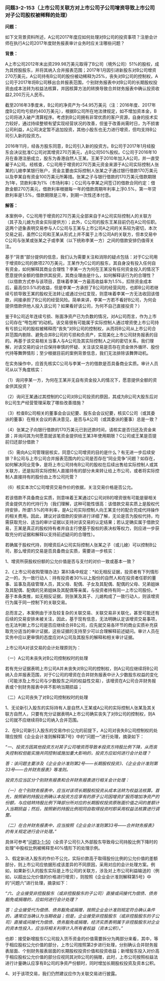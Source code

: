 ### 问题3-2-153（上市公司关联方对上市公司子公司增资导致上市公司对子公司股权被稀释的处理）

**问题：**

如下文背景资料所述，A公司2017年度应如何处理对B公司的投资事项？注册会计师在执行A公司2017年度财务报表审计业务时应关注哪些问题？

**背景：**

A上市公司2012年末出资299.98万美元取得了B公司（境外公司）51%的股权，成为其控股股东，并将其纳入合并报表范围；2017年1月因引进新股东对B公司增资270万美元，A公司持有B公司的股份被动稀释为25%，丧失对B公司的控制权，A公司于2017年将B公司移出合并报表范围，个别财务报表中对B公司的长期股权投资由成本法转为权益法核算，并因核算方法的转换导致合并财务报表中确认投资收益2,200万元人民币。

截至2016年3季度末，B公司的净资产为-54.95万美元（注：2016年度、2017年度B公司均亏损约400万美元），根据B公司所在地法律规定，如不增加资本金，B公司将进入破产清算程序。考虑到B公司拥有非常优质的客户资源，自身的技术实力较好，通过持续整顿有望实现经营状况的改善，但鉴于改善尚需时日，为不损害公司利益，A公司决定暂不追加投资，其他小股东也无力进行增资，但均支持B公司引入新的投资方。

2016年11月，经各方股东同意，B公司引入新的投资方。B公司于2017年1月经股东会决议批准C公司对其增资270万美元，占B公司50%股权。C公司于2016年10月在香港注册成立，股东为香港自然人王某。王某于2010年加入A公司，并一直受雇于A公司。经核查，C公司用于增资的270万美元资金来源于A公司实际控制人张某的儿媳李某银行账户，资金主要由实际控制人张某之子通过银行借款170万美元以及李某自有资金100万美元所筹措。张某之子与银行借款的170万美元借款期限为1年，贷款利率为1%（市场利率）；C公司与李某之间签订的借款合同约定：借款金额270万美元，借款利率根据每一年的借款周期年利率上浮0.5%，第一年贷款利率是1.5%，借款期限是三年，到期一次性还本付息。

**解答：**

本案例中，C公司用于增资的270万美元全部来自于A公司实际控制人的关联方（其子及儿媳为资金实际提供方）；此外，C公司的股东王某目前仍在A公司任职。这两个迹象表明交易参与人C公司与王某与上市公司A之间的关系较为密切，本次交易之前，虽然C公司和王某从形式上并不属于上市公司A的关联方，但本交易中C公司与张某或张某之子或李某（以下统称李某一方）之间的借款安排仍值得关注。

基于“背景”部分提供的信息，我们认为需要关注和消除的疑点包括：对于C公司用于增资B公司的款项270万美元，王某作为C公司的股东，其自身没有投入任何自有资金，如何解释其商业合理性？李某一方为何在王某没有任何资金投入的情况下愿意提供全额的借款供其投资，其商业理由是什么，如何解释该行为的合理性？（以借款方式参与该项目，意味着李某一方最高收益率为1.5%，扣除资金成本后，最高仅0.5%的收益，但是李某一方承担了B公司的经营风险，也即B公司若继续亏损导致王某的股权无法转让或通过分红变现，则意味着李某一方无法收回该借款，间接承担了B公司的经营风险。简单来讲，李某一方若不看好B公司，为何会提供借款供他人投入该公司？如果看好该公司，为何不自己直接投资？）

鉴于B公司近年连续亏损、账面净资产已为负数的情况，对A公司而言，作为上市公司存在“甩包袱”的动机。该交易很有可能属于实际控制人通过增资使上市公司持有亏损公司的股权被稀释而“丧失”对B公司的控制权，从而将B公司从上市公司合并范围内剔除、避免合并B公司的亏损和负资产，实现美化上市公司财务报表的目的。再基于该交易相关当事人与A公司及其实际控制人之间的密切关系，我们理解，对该交易的设计应保持审慎的怀疑、关注该交易是否存在资金体外循环、股份代持等舞弊情形；至少根据目前的案例背景信息，我们无法排除该舞弊动机。

在实务操作中，应首先核实C公司与李某一方的借款是否具备商业实质。审计人员可从以下角度核实：

（1）询问李某一方，为何在王某并无自有资金投入的情况下，愿意提供全额的资金供其投资？

（2）询问王某通过其控制的C公司对B公司投资的原因，其成为B公司大股东后对B公司生产经营管理采取了哪些改善措施？

（3）检查B公司相关的董事会会议纪要、股东会会议纪要，核实C公司（或其委派的董事）在相关会议的表决意见，是否与A公司（或其委派的董事）总是一致？

（4）张某之子向银行借款的170万美元已到还款时间，请核实是否归还及资金来源；并询问其为何愿意就该笔资金提供给王某3年使用期限？C公司或王某是否提前归还部分借款？

（5）需向A公司管理层核实，同意C公司增资的目的是什么？有无进一步后续安排？B公司与上市公司合并报表范围内的公司是否存在“同业竞争”问题？如存在，如何解决同业竞争，是将上市公司持有B公司的股权在后续出售给实际控制人或其关联方，还是拟将实际控制人直接持有的部分未来转让给上市公司，或者将实际控制人直接持有的股份由上市公司托管？

（6）核实本次C公司增资交易作价的依据，关注交易价格是否公允。

若该借款不具备商业实质，则意味着王某通过C公司对B的增资很有可能是替相关资金提供方的代持行为（我们理解，这种可能性很高：该借款交易实质上是股权代持安排，所谓1.5%的年利率，是A公司实际控制人向王某支付的配合完成代持操作的相关费用。因此，建议对该借款的安排进行详细了解，无论是否为股权代持，均需获取充分、适当的审计证据以支持对该交易的认定结果；若认定确实属于借款交易，王某是真正的股权持有者并自主行使基于股权的表决权等权力，则应进一步获取充分的证据和解释以支持前述疑问的合理性）。

若确属于股权代持，则增资后A公司实际控制人张某之子（或儿媳）可以控制B公司，那么增资的交易是否具备商业实质，需要进一步核实：

1、增资所获股权份额的公允价值是否与支付的对价一致或基本一致？

2、《上市公司收购管理办法》第83条中规定：*如无相反证据，投资者有下列情形之一的，为一致行动人：持有投资者30%以上股份的自然人和在投资者任职的董事、监事及高级管理人员，其父母、配偶、子女及其配偶、配偶的父母、兄弟姐妹及其配偶、配偶的兄弟姐妹及其配偶等亲属，与投资者持有同一上市公司股份。*基于本条类推，如无相反证据，则张某及其子、儿媳构成了一致行动人，则该增资行为属于同一控制下的关联交易。

总而言之，本案例由于涉及较复杂的关联交易、关联交易非关联化，甚至可能还有后续的交易安排未被关注，因此，基于现有信息，无法明确认定该增资交易事项，也无法判断上市公司是否应继续合并B公司，应先就交易各环节的商业实质补充获取充分适当的审计证据，这些证据的支持至少可以合理解释前述疑问。审计人员在实务中应以更审慎的态度应对A公司及其股东的解释和相关审计证据。

上市公司A对该交易的会计处理原则为：

（一）A公司未丧失对B公司控制权时的处理

若有充分证据表明上市公司A并未丧失对B公司的控制权，则A公司应继续将B公司纳入合并报表范围，对于C公司的增资在合并财务报表中计入少数股东权益的变化（可能涉及上市公司与少数股东之间的权益性交易），该增资在A公司合并财务报表或个别财务报表中并不影响当期损益；

（二）A公司丧失了对B公司控制权时的处理

1、无论新引入股东的实际持有人是自然人王某或A公司的实际控制人张某及其关联方自然人，只要有充分证据表明A上市公司确实丧失了对B公司的控制权，则A公司就不应继续将B公司纳入合并范围。

2、在B公司新引入股东的交易作价公允的前提下，A公司对丧失B公司控制权的处理应按照《企业会计准则解释第7号》中的“问题一”进行处理，摘录如下：

*“一、投资方因其他投资方对其子公司增资而导致本投资方持股比例下降，从而丧失控制权但能实施共同控制或施加重大影响的，投资方应如何进行会计处理？*

*答：该问题主要涉及《企业会计准则第2号——长期股权投资》、《企业会计准则第33号——合并财务报表》等准则。*

*投资方应当区分个别财务报表和合并财务报表进行相关会计处理：*

*（一）在个别财务报表中，应当对该项长期股权投资从成本法转为权益法核算。首先，按照新的持股比例确认本投资方应享有的原子公司因增资扩股而增加净资产的份额，与应结转持股比例下降部分所对应的长期股权投资原账面价值之间的差额计入当期损益；然后，按照新的持股比例视同自取得投资时即采用权益法核算进行调整。*

*（二）在合并财务报表中，应当按照《企业会计准则第33号——合并财务报表》的有关规定进行会计处理。”*

具体可参考“[问题3-1-50](#_Toc28563848)（全资子公司引入外部股东导致母公司持股比例下降时的处理”中股权比例被稀释至40%情形下的处理示例。

3、假定新进入股东的作价不公允，实际价款高于取得股份比例的公允价值的差额部分，则上市公司应依据形成该差异的不同原因，采用对应的会计处理方案。例如，如果新引入的股东实际是上市公司的关联方，涉及对上市公司利益输送的（例如，以超出公允价值的价格进行增资），则按照《企业会计准则解释第5号》中的“问题六”进行处理，摘录如下：

*“六、企业接受非控股股东（或非控股股东的子公司）直接或间接代为偿债、债务豁免或捐赠的，应如何进行会计处理？*

*答：企业接受代为偿债、债务豁免或捐赠，按照企业会计准则规定符合确认条件的，通常应当确认为当期收益；但是，企业接受非控股股东（或非控股股东的子公司）直接或间接代为偿债、债务豁免或捐赠，经济实质表明属于非控股股东对企业的资本性投入，应当将相关利得计入所有者权益（资本公积）。”*

也即：接受新增股东C公司投入货币资金的价值需要拆分为两部分来看，其中，等于相应股权公允价值的部分，上市公司按照第2步进行处理，分别确认合并财务报表层面、个别财务报表层面的长期股权投资价值和投资收益；新增股东投入对价高于相应股权公允价值的部分应视同其对B公司的捐赠，此时，上市公司按照权益法进行计量确认应享有B公司的净资产份额时，同时增加长期股权投资及资本公积。

4、对于该项交易，我们仍然建议应作为关联交易进行披露。